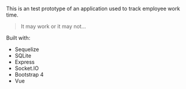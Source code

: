 This is an test prototype of an application used to track employee work time.

> It may work or it may not...

Built with:
 * Sequelize
 * SQLite
 * Express
 * Socket.IO
 * Bootstrap 4
 * Vue